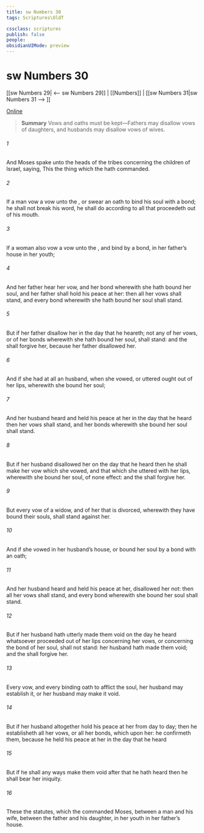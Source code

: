 ```yaml
---
title: sw Numbers 30
tags: Scriptures\OldT

cssclass: scriptures
publish: false
people:
obsidianUIMode: preview
---
```


# sw Numbers 30
[[sw Numbers 29| <-- sw Numbers 29]] | [[Numbers]] | [[sw Numbers 31|sw Numbers 31 --> ]]

[Online](https://churchofjesuschrist.org/study/scriptures/ot/num/30?lang=eng)

> __Summary__
Vows and oaths must be kept—Fathers may disallow vows of daughters, and husbands may disallow vows of wives.

###### 1 
And Moses spake unto the heads of the tribes concerning the children of Israel, saying, This  the thing which the  hath commanded.

###### 2 
If a man vow a vow unto the , or swear an oath to bind his soul with a bond; he shall not break his word, he shall do according to all that proceedeth out of his mouth.

###### 3 
If a woman also vow a vow unto the , and bind  by a bond,  in her father’s house in her youth;

###### 4 
And her father hear her vow, and her bond wherewith she hath bound her soul, and her father shall hold his peace at her: then all her vows shall stand, and every bond wherewith she hath bound her soul shall stand.

###### 5 
But if her father disallow her in the day that he heareth; not any of her vows, or of her bonds wherewith she hath bound her soul, shall stand: and the  shall forgive her, because her father disallowed her.

###### 6 
And if she had at all an husband, when she vowed, or uttered ought out of her lips, wherewith she bound her soul;

###### 7 
And her husband heard  and held his peace at her in the day that he heard  then her vows shall stand, and her bonds wherewith she bound her soul shall stand.

###### 8 
But if her husband disallowed her on the day that he heard  then he shall make her vow which she vowed, and that which she uttered with her lips, wherewith she bound her soul, of none effect: and the  shall forgive her.

###### 9 
But every vow of a widow, and of her that is divorced, wherewith they have bound their souls, shall stand against her.

###### 10 
And if she vowed in her husband’s house, or bound her soul by a bond with an oath;

###### 11 
And her husband heard  and held his peace at her,  disallowed her not: then all her vows shall stand, and every bond wherewith she bound her soul shall stand.

###### 12 
But if her husband hath utterly made them void on the day he heard  whatsoever proceeded out of her lips concerning her vows, or concerning the bond of her soul, shall not stand: her husband hath made them void; and the  shall forgive her.

###### 13 
Every vow, and every binding oath to afflict the soul, her husband may establish it, or her husband may make it void.

###### 14 
But if her husband altogether hold his peace at her from day to day; then he establisheth all her vows, or all her bonds, which  upon her: he confirmeth them, because he held his peace at her in the day that he heard 

###### 15 
But if he shall any ways make them void after that he hath heard  then he shall bear her iniquity.

###### 16 
These  the statutes, which the  commanded Moses, between a man and his wife, between the father and his daughter,  in her youth in her father’s house.

